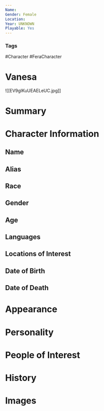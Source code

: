 ```yaml
---
Name: 
Gender: Female
Location: 
Year: UNKNOWN
Playable: Yes
---
```


### Tags
#Character #FeraCharacter 

# Vanesa
![[EV9gIKuUEAELeUC.jpg]]

# Summary


# Character Information

## Name

## Alias

## Race

## Gender

## Age

## Languages

## Locations of Interest

## Date of Birth

## Date of Death

# Appearance

# Personality

# People of Interest

# History

# Images
